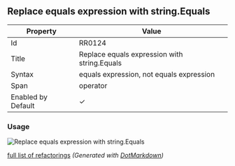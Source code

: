 ## Replace equals expression with string\.Equals

| Property           | Value                                         |
| ------------------ | --------------------------------------------- |
| Id                 | RR0124                                        |
| Title              | Replace equals expression with string\.Equals |
| Syntax             | equals expression, not equals expression      |
| Span               | operator                                      |
| Enabled by Default | &#x2713;                                      |

### Usage

![Replace equals expression with string.Equals](../../images/refactorings/ReplaceEqualsExpressionWithStringEquals.png)

[full list of refactorings](Refactorings.md)
*\(Generated with [DotMarkdown](http://github.com/JosefPihrt/DotMarkdown)\)*